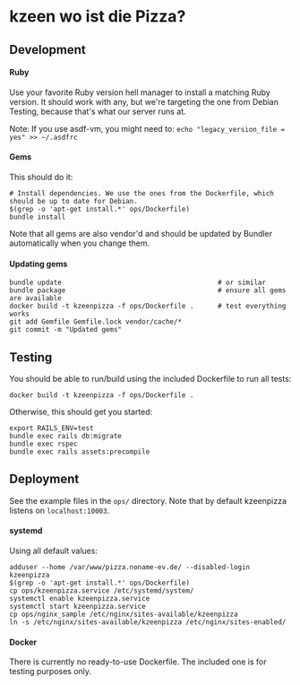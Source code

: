 # kzeen wo ist die Pizza?

## Development

#### Ruby
Use your favorite Ruby version hell manager to install a matching Ruby version. It should work with any, but we're targeting the one from Debian Testing, because that's what our server runs at.

Note: If you use asdf-vm, you might need to: `echo "legacy_version_file = yes" >> ~/.asdfrc`

#### Gems

This should do it:
```
# Install dependencies. We use the ones from the Dockerfile, which should be up to date for Debian.
$(grep -o 'apt-get install.*' ops/Dockerfile)
bundle install
```

Note that all gems are also vendor'd and should be updated by Bundler automatically when you change them.

#### Updating gems

```
bundle update                                       # or similar
bundle package                                      # ensure all gems are available
docker build -t kzeenpizza -f ops/Dockerfile .      # test everything works
git add Gemfile Gemfile.lock vendor/cache/*
git commit -m "Updated gems"
```

## Testing

You should be able to run/build using the included Dockerfile to run all tests:

```
docker build -t kzeenpizza -f ops/Dockerfile .
```

Otherwise, this should get you started:

```
export RAILS_ENV=test
bundle exec rails db:migrate
bundle exec rspec
bundle exec rails assets:precompile
```

## Deployment

See the example files in the `ops/` directory. Note that by default kzeenpizza listens on `localhost:10003`.

#### systemd

Using all default values:

```
adduser --home /var/www/pizza.noname-ev.de/ --disabled-login kzeenpizza
$(grep -o 'apt-get install.*' ops/Dockerfile)
cp ops/kzeenpizza.service /etc/systemd/system/
systemctl enable kzeenpizza.service
systemctl start kzeenpizza.service
cp ops/nginx_sample /etc/nginx/sites-available/kzeenpizza
ln -s /etc/nginx/sites-available/kzeenpizza /etc/nginx/sites-enabled/

```

#### Docker

There is currently no ready-to-use Dockerfile. The included one is for testing purposes only.
